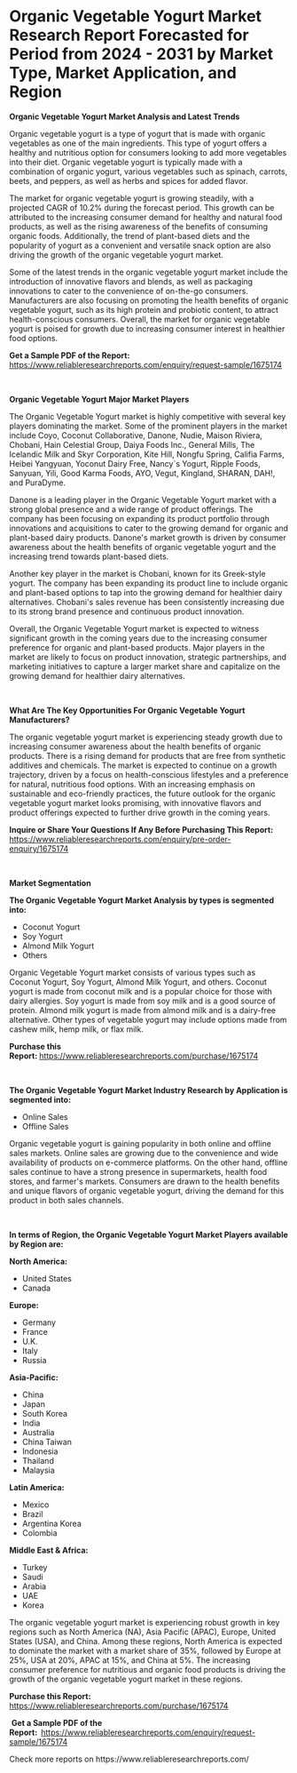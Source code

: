 <p><h1>Organic Vegetable Yogurt Market Research Report Forecasted for Period from 2024 -  2031 by Market Type, Market Application, and Region</h1></p><p><strong>Organic Vegetable Yogurt Market Analysis and Latest Trends</strong></p>
<p><p>Organic vegetable yogurt is a type of yogurt that is made with organic vegetables as one of the main ingredients. This type of yogurt offers a healthy and nutritious option for consumers looking to add more vegetables into their diet. Organic vegetable yogurt is typically made with a combination of organic yogurt, various vegetables such as spinach, carrots, beets, and peppers, as well as herbs and spices for added flavor.</p><p>The market for organic vegetable yogurt is growing steadily, with a projected CAGR of 10.2% during the forecast period. This growth can be attributed to the increasing consumer demand for healthy and natural food products, as well as the rising awareness of the benefits of consuming organic foods. Additionally, the trend of plant-based diets and the popularity of yogurt as a convenient and versatile snack option are also driving the growth of the organic vegetable yogurt market.</p><p>Some of the latest trends in the organic vegetable yogurt market include the introduction of innovative flavors and blends, as well as packaging innovations to cater to the convenience of on-the-go consumers. Manufacturers are also focusing on promoting the health benefits of organic vegetable yogurt, such as its high protein and probiotic content, to attract health-conscious consumers. Overall, the market for organic vegetable yogurt is poised for growth due to increasing consumer interest in healthier food options.</p></p>
<p><strong>Get a Sample PDF of the Report:&nbsp;</strong> <a href="https://www.reliableresearchreports.com/enquiry/request-sample/1675174">https://www.reliableresearchreports.com/enquiry/request-sample/1675174</a></p>
<p>&nbsp;</p>
<p><strong>Organic Vegetable Yogurt Major Market Players</strong></p>
<p><p>The Organic Vegetable Yogurt market is highly competitive with several key players dominating the market. Some of the prominent players in the market include Coyo, Coconut Collaborative, Danone, Nudie, Maison Riviera, Chobani, Hain Celestial Group, Daiya Foods Inc., General Mills, The Icelandic Milk and Skyr Corporation, Kite Hill, Nongfu Spring, Califia Farms, Heibei Yangyuan, Yoconut Dairy Free, Nancy`s Yogurt, Ripple Foods, Sanyuan, Yili, Good Karma Foods, AYO, Vegut, Kingland, SHARAN, DAH!, and PuraDyme.</p><p>Danone is a leading player in the Organic Vegetable Yogurt market with a strong global presence and a wide range of product offerings. The company has been focusing on expanding its product portfolio through innovations and acquisitions to cater to the growing demand for organic and plant-based dairy products. Danone's market growth is driven by consumer awareness about the health benefits of organic vegetable yogurt and the increasing trend towards plant-based diets.</p><p>Another key player in the market is Chobani, known for its Greek-style yogurt. The company has been expanding its product line to include organic and plant-based options to tap into the growing demand for healthier dairy alternatives. Chobani's sales revenue has been consistently increasing due to its strong brand presence and continuous product innovation.</p><p>Overall, the Organic Vegetable Yogurt market is expected to witness significant growth in the coming years due to the increasing consumer preference for organic and plant-based products. Major players in the market are likely to focus on product innovation, strategic partnerships, and marketing initiatives to capture a larger market share and capitalize on the growing demand for healthier dairy alternatives.</p></p>
<p>&nbsp;</p>
<p><strong>What Are The Key Opportunities For Organic Vegetable Yogurt Manufacturers?</strong></p>
<p><p>The organic vegetable yogurt market is experiencing steady growth due to increasing consumer awareness about the health benefits of organic products. There is a rising demand for products that are free from synthetic additives and chemicals. The market is expected to continue on a growth trajectory, driven by a focus on health-conscious lifestyles and a preference for natural, nutritious food options. With an increasing emphasis on sustainable and eco-friendly practices, the future outlook for the organic vegetable yogurt market looks promising, with innovative flavors and product offerings expected to further drive growth in the coming years.</p></p>
<p><strong>Inquire or Share Your Questions If Any Before Purchasing This Report:</strong> <a href="https://www.reliableresearchreports.com/enquiry/pre-order-enquiry/1675174">https://www.reliableresearchreports.com/enquiry/pre-order-enquiry/1675174</a></p>
<p>&nbsp;</p>
<p><strong>Market Segmentation</strong></p>
<p><strong>The Organic Vegetable Yogurt Market Analysis by types is segmented into:</strong></p>
<p><ul><li>Coconut Yogurt</li><li>Soy Yogurt</li><li>Almond Milk Yogurt</li><li>Others</li></ul></p>
<p><p>Organic Vegetable Yogurt market consists of various types such as Coconut Yogurt, Soy Yogurt, Almond Milk Yogurt, and others. Coconut yogurt is made from coconut milk and is a popular choice for those with dairy allergies. Soy yogurt is made from soy milk and is a good source of protein. Almond milk yogurt is made from almond milk and is a dairy-free alternative. Other types of vegetable yogurt may include options made from cashew milk, hemp milk, or flax milk.</p></p>
<p><strong>Purchase this Report:&nbsp;</strong><a href="https://www.reliableresearchreports.com/purchase/1675174">https://www.reliableresearchreports.com/purchase/1675174</a></p>
<p>&nbsp;</p>
<p><strong>The Organic Vegetable Yogurt Market Industry Research by Application is segmented into:</strong></p>
<p><ul><li>Online Sales</li><li>Offline Sales</li></ul></p>
<p><p>Organic vegetable yogurt is gaining popularity in both online and offline sales markets. Online sales are growing due to the convenience and wide availability of products on e-commerce platforms. On the other hand, offline sales continue to have a strong presence in supermarkets, health food stores, and farmer's markets. Consumers are drawn to the health benefits and unique flavors of organic vegetable yogurt, driving the demand for this product in both sales channels.</p></p>
<p>&nbsp;</p>
<p><strong>In terms of Region, the Organic Vegetable Yogurt Market Players available by Region are:</strong></p>
<p>
    <p> <strong> North America: </strong>
        <ul>
            <li>United States</li>
            <li>Canada</li>
        </ul>
        </p> 
    <p> <strong> Europe: </strong>
        <ul>
            <li>Germany</li>
            <li>France</li>
            <li>U.K.</li>
            <li>Italy</li>
            <li>Russia</li>
        </ul>
        </p> 
    <p> <strong> Asia-Pacific: </strong>
        <ul>
            <li>China</li>
            <li>Japan</li>
            <li>South Korea</li>
            <li>India</li>
            <li>Australia</li>
            <li>China Taiwan</li>
            <li>Indonesia</li>
            <li>Thailand</li>
            <li>Malaysia</li>
        </ul>
        </p> 
    <p> <strong> Latin America: </strong>
        <ul>
            <li>Mexico</li>
            <li>Brazil</li>
            <li>Argentina Korea</li>
            <li>Colombia</li>
        </ul>
        </p> 
    <p> <strong> Middle East & Africa: </strong>
        <ul>
            <li>Turkey</li>
            <li>Saudi</li>
            <li>Arabia</li>
            <li>UAE</li>
            <li>Korea</li>
        </ul>
    </p>
    </p>
<p><p>The organic vegetable yogurt market is experiencing robust growth in key regions such as North America (NA), Asia Pacific (APAC), Europe, United States (USA), and China. Among these regions, North America is expected to dominate the market with a market share of 35%, followed by Europe at 25%, USA at 20%, APAC at 15%, and China at 5%. The increasing consumer preference for nutritious and organic food products is driving the growth of the organic vegetable yogurt market in these regions.</p></p>
<p><strong>Purchase this Report: </strong><a href="https://www.reliableresearchreports.com/purchase/1675174">https://www.reliableresearchreports.com/purchase/1675174</a></p>
<p>&nbsp;<strong>Get a Sample PDF of the Report:&nbsp;&nbsp;</strong><a href="https://www.reliableresearchreports.com/enquiry/request-sample/1675174">https://www.reliableresearchreports.com/enquiry/request-sample/1675174</a></p>
<p><strong></strong></p>
<p>Check more reports on https://www.reliableresearchreports.com/</p>